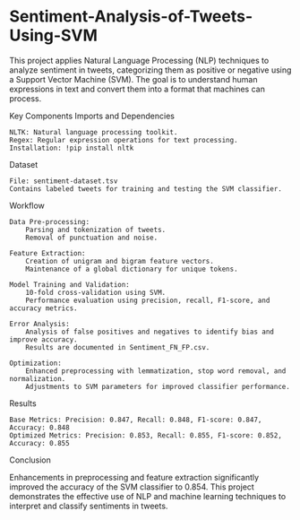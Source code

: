 # Sentiment-Analysis-of-Tweets-Using-SVM
This project applies Natural Language Processing (NLP) techniques to analyze sentiment in tweets, categorizing them as positive or negative using a Support Vector Machine (SVM). The goal is to understand human expressions in text and convert them into a format that machines can process.

Key Components
Imports and Dependencies

    NLTK: Natural language processing toolkit.
    Regex: Regular expression operations for text processing.
    Installation: !pip install nltk

Dataset

    File: sentiment-dataset.tsv
    Contains labeled tweets for training and testing the SVM classifier.

Workflow

    Data Pre-processing:
        Parsing and tokenization of tweets.
        Removal of punctuation and noise.

    Feature Extraction:
        Creation of unigram and bigram feature vectors.
        Maintenance of a global dictionary for unique tokens.

    Model Training and Validation:
        10-fold cross-validation using SVM.
        Performance evaluation using precision, recall, F1-score, and accuracy metrics.

    Error Analysis:
        Analysis of false positives and negatives to identify bias and improve accuracy.
        Results are documented in Sentiment_FN_FP.csv.

    Optimization:
        Enhanced preprocessing with lemmatization, stop word removal, and normalization.
        Adjustments to SVM parameters for improved classifier performance.

Results

    Base Metrics: Precision: 0.847, Recall: 0.848, F1-score: 0.847, Accuracy: 0.848
    Optimized Metrics: Precision: 0.853, Recall: 0.855, F1-score: 0.852, Accuracy: 0.855

Conclusion

Enhancements in preprocessing and feature extraction significantly improved the accuracy of the SVM classifier to 0.854. This project demonstrates the effective use of NLP and machine learning techniques to interpret and classify sentiments in tweets.
